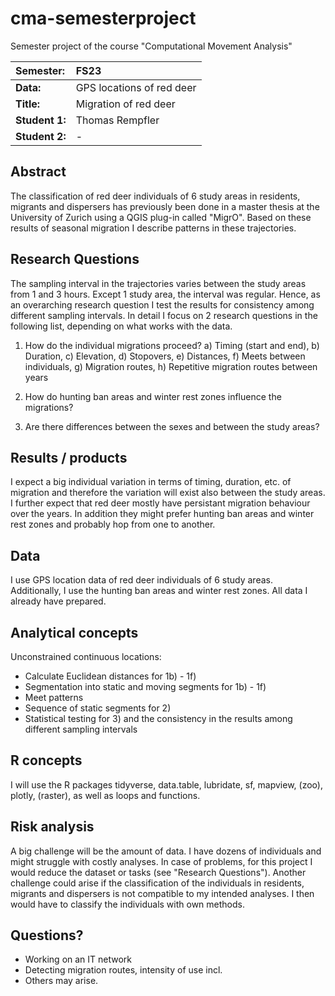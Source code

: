 # cma-semesterproject
Semester project of the course "Computational Movement Analysis"


| Semester:      | FS23                                     |
|:---------------|:---------------------------------------- |
| **Data:**      | GPS locations of red deer  |
| **Title:**     | Migration of red deer                |
| **Student 1:** | Thomas Rempfler                        |
| **Student 2:** | -                      |

## Abstract 
The classification of red deer individuals of 6 study areas in residents, migrants and dispersers has previously been done in a master thesis at the University of Zurich using a QGIS plug-in called "MigrO". Based on these results of seasonal migration I describe patterns in these trajectories.

## Research Questions
The sampling interval in the trajectories varies between the study areas from 1 and 3 hours. Except 1 study area, the interval was regular. Hence, as an overarching research question I test the results for consistency among different sampling intervals. In detail I focus on 2 research questions in the following list, depending on what works with the data.

1) How do the individual migrations proceed?
   a) Timing (start and end),
   b) Duration,
   c) Elevation,
   d) Stopovers,
   e) Distances,
   f) Meets between individuals,
   g) Migration routes,
   h) Repetitive migration routes between years

2) How do hunting ban areas and winter rest zones influence the migrations?

3) Are there differences between the sexes and between the study areas?

## Results / products
I expect a big individual variation in terms of timing, duration, etc. of migration and therefore the variation will exist also between the study areas. I further expect that red deer mostly have persistant migration behaviour over the years. In addition they might prefer hunting ban areas and winter rest zones and probably hop from one to another.

## Data
I use GPS location data of red deer individuals of 6 study areas. Additionally, I use the hunting ban areas and winter rest zones. All data I already have prepared.

## Analytical concepts
Unconstrained continuous locations:
- Calculate Euclidean distances for 1b) - 1f)
- Segmentation into static and moving segments for 1b) - 1f)
- Meet patterns
- Sequence of static segments for 2)
- Statistical testing for 3) and the consistency in the results among different sampling intervals

## R concepts
I will use the R packages tidyverse, data.table, lubridate, sf, mapview, (zoo), plotly, (raster), as well as loops and functions.

## Risk analysis
A big challenge will be the amount of data. I have dozens of individuals and might struggle with costly analyses. In case of problems, for this project I would reduce the dataset or tasks (see "Research Questions"). Another challenge could arise if the classification of the individuals in residents, migrants and dispersers is not compatible to my intended analyses. I then would have to classify the individuals with own methods.

## Questions? 
- Working on an IT network
- Detecting migration routes, intensity of use incl.
- Others may arise.
